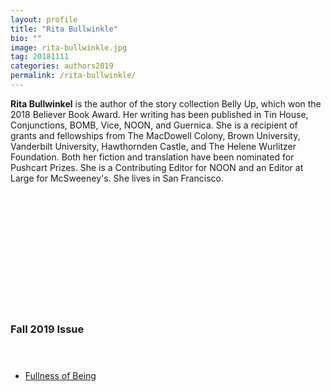 ```yaml
---
layout: profile
title: "Rita Bullwinkle"
bio: ""
image: rita-bullwinkle.jpg
tag: 20181111
categories: authors2019
permalink: /rita-bullwinkle/
---
```


<span style="font-weight:700">Rita Bullwinkel</span> is the author of the story collection Belly Up, which won the 2018 Believer Book Award. Her writing has been published in Tin House, Conjunctions, BOMB, Vice, NOON, and Guernica. She is a recipient of grants and fellowships from The MacDowell Colony, Brown University, Vanderbilt University, Hawthornden Castle, and The Helene Wurlitzer Foundation. Both her fiction and translation have been nominated for Pushcart Prizes. She is a Contributing Editor for NOON and an Editor at Large for McSweeney's. She lives in San Francisco.



<h3 style="padding: 5vh 0 1vh 0;">Fall 2019 Issue</h3>
<ul class="collection-list">
  <li><a href="{{site.baseurl}}/fullness-of-being/">Fullness of Being</a></li>
</ul>